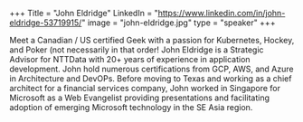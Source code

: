 +++
Title = "John Eldridge"
LinkedIn = "https://www.linkedin.com/in/john-eldridge-53719915/"
image = "john-eldridge.jpg"
type = "speaker"
+++

Meet a Canadian / US certified Geek with a passion for Kubernetes, Hockey, and Poker (not necessarily in that order!  John Eldridge is a Strategic Advisor for NTTData with 20+ years of experience in application development.  John hold numerous certifications from GCP, AWS, and Azure in Architecture and DevOPs.  Before moving to Texas and working as a chief architect for a financial services company, John worked in Singapore for Microsoft as a Web Evangelist providing presentations and facilitating adoption of emerging Microsoft technology in the SE Asia region.